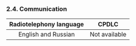 ### 	2.4. Communication

| Radiotelephony language |     CPDLC     |
| :---------------------: | :-----------: |
|   English and Russian   | Not available |
